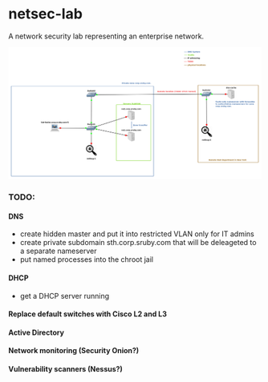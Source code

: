 # netsec-lab
A network security lab representing an enterprise network.

![](screenshot.png)

### TODO:

#### DNS
- create hidden master and put it into restricted VLAN only for IT admins
- create private subdomain sth.corp.sruby.com that will be deleageted to a separate nameserver
- put named processes into the chroot jail

#### DHCP
- get a DHCP server running

#### Replace default switches with Cisco L2 and L3
#### Active Directory
#### Network monitoring (Security Onion?)
#### Vulnerability scanners (Nessus?)
